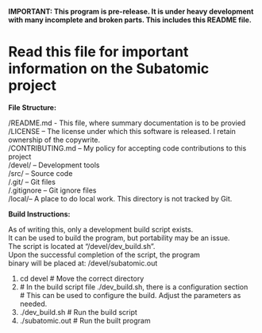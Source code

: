 **IMPORTANT: This program is pre-release.  It is under heavy development with many incomplete and broken parts.  This includes this README file.**  
  
# Read this file for important information on the Subatomic project  
  
**File Structure:**  
  
/README.md - This file, where summary documentation is to be provied  
/LICENSE – The license under which this software is released.  I retain ownership of the copywrite.  
/CONTRIBUTING.md – My policy for accepting code contributions to this project  
/devel/ – Development tools  
/src/ – Source code  
/.git/ – Git files  
/.gitignore – Git ignore files  
/local/– A place to do local work.  This directory is not tracked by Git.  
  
**Build Instructions:**  
  
As of writing this, only a development build script exists.  
It can be used to build the program, but portability may be an issue.  
The script is located at “/devel/dev_build.sh”.  
Upon the successful completion of the script, the program  
binary will be placed at: /devel/subatomic.out  
  
1) cd devel # Move the correct directory  
2) &#35; In the build script file ./dev_build.sh, there is a configuration section  
   &#35; This can be used to configure the build.  Adjust the parameters as needed.  
2) ./dev_build.sh # Run the build script  
3) ./subatomic.out # Run the built program  
